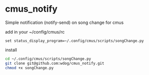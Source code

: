 # cmus_notify
Simple notification (notify-send) on song change for cmus


add in your ~/config/cmus/rc

```
set status_display_program=~/.config/cmus/scripts/songChange.py
```

install

```bash
cd ~/.config/cmus/scripts/songChange.py
git clone git@github.com:wdog/cmus_notify.git
chmod +x songChange.py
```
